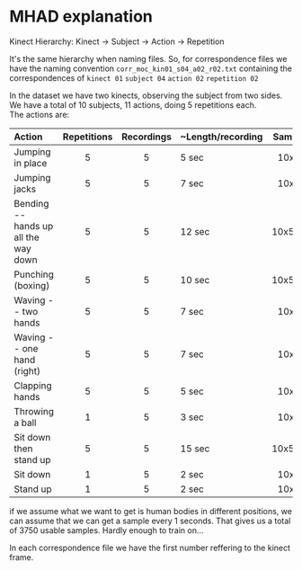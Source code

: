 MHAD explanation
================

Kinect Hierarchy:
Kinect -> Subject -> Action -> Repetition

It's the same hierarchy when naming files. So, for correspondence
files we have the naming convention `corr_moc_kin01_s04_a02_r02.txt` 
containing the correspondences of `kinect 01` `subject 04` `action 02` 
`repetition 02`

In the dataset we have two kinects, observing the subject from two sides.
We have a total of 10 subjects, 11 actions, doing 5 repetitions each.  
The actions are:

| Action | Repetitions | Recordings | \~Length/recording | Samples |
|:------ |:-----------:|:----------:|:-------- | ------:|
| Jumping in place | 5 | 5 | 5 sec | 10x5x5 |
| Jumping jacks | 5 | 5 | 7 sec | 10x5x7 |
| Bending -- hands up all the way down | 5 | 5 | 12 sec | 10x5x12 |
| Punching (boxing) | 5 | 5 | 10 sec | 10x5x10 |
| Waving -- two hands | 5 | 5 | 7 sec | 10x5x7 |
| Waving -- one hand (right) | 5 | 5 | 7 sec | 10x5x7 |
| Clapping hands | 5 | 5 | 5 sec | 10x5x5 |
| Throwing a ball | 1 | 5 | 3 sec | 10x5x3 |
| Sit down then stand up | 5 | 5 | 15 sec | 10x5x15 |
| Sit down | 1 | 5 | 2 sec | 10x5x2 |
| Stand up | 1 | 5 | 2 sec | 10x5x2 |

if we assume what we want to get is human bodies in different positions, 
we can assume that we can get a sample every 1 seconds. That gives us 
a total of 3750 usable samples.
Hardly enough to train on...

In each correspondence file we have the first number reffering to the 
kinect frame.
